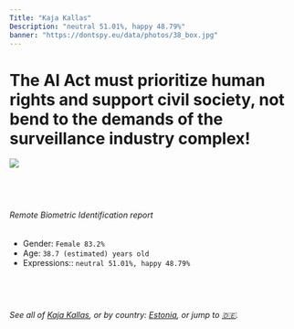 ```yaml
---
Title: "Kaja Kallas"
Description: "neutral 51.01%, happy 48.79%"
banner: "https://dontspy.eu/data/photos/38_box.jpg"
---
```


# The AI Act must prioritize human rights and support civil society, not bend to the demands of the surveillance industry complex!

<link rel="stylesheet" type="text/css" href="/css/blog.css" />

<div class="is-fake" hidden>

_This image is **clearly fake**_, yet we [continue to collect them because the AI Act negotiations](/blog/why-deepfake/) are heading in a direction that will only make people's lives more complicated. For a more in-depth explanation, read: [Double threat: why losing the battle against Face Biometrics would fuel the proliferation of deepfakes](/blog/the-dual-threat-how-losing-the-biometric-battle-fuels-deepfake-proliferation/).


</div>

<!-- <img src="https://dontspy.eu/data/photos/54_box.jpg" /> -->
<img src="https://dontspy.eu/data/photos/38_box.jpg" />

## <br>

###### Remote Biometric Identification report

* <span class="label">Gender:</span> `Female 83.2%`
* <span class="label">Age:</span> `38.7 (estimated) years old`
* <span class="label">Expressions::</span> `neutral 51.01%, happy 48.79%`

## <br>

###### See all of [Kaja Kallas](/policymaker#Kaja%20Kallas), or by country: [Estonia](/country#Estonia), or jump to [🇩🇪](/x/103).

## <br>
